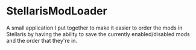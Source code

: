 # StellarisModLoader
A small application I put together to make it easier to order the mods in Stellaris by having the ability to save the currently enabled/disabled mods and the order that they're in.
